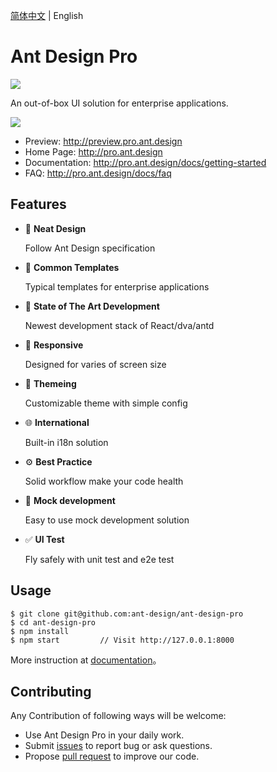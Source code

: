 [简体中文](./README.md) | English

# Ant Design Pro

[![](https://img.shields.io/travis/ant-design/test2.svg?style=flat-square)](https://travis-ci.org/ant-design/test2)

An out-of-box UI solution for enterprise applications.

![](https://gw.alipayobjects.com/zos/rmsportal/UMpXlUaLSMJMhejrlREh.png)

- Preview: http://preview.pro.ant.design
- Home Page: http://pro.ant.design
- Documentation: http://pro.ant.design/docs/getting-started
- FAQ: http://pro.ant.design/docs/faq

## Features

- :gem: **Neat Design**

  Follow Ant Design specification

- :triangular_ruler: **Common Templates**

  Typical templates for enterprise applications

- :rocket: **State of The Art Development**

  Newest development stack of React/dva/antd

- :iphone: **Responsive**

  Designed for varies of screen size

- :art: **Themeing**

  Customizable theme with simple config

- :globe_with_meridians: **International**

  Built-in i18n solution

- :gear: **Best Practice**

  Solid workflow make your code health

- :1234: **Mock development**

  Easy to use mock development solution

- :white_check_mark: **UI Test**

  Fly safely with unit test and e2e test

## Usage

```
$ git clone git@github.com:ant-design/ant-design-pro
$ cd ant-design-pro
$ npm install
$ npm start         // Visit http://127.0.0.1:8000
```

More instruction at [documentation](http://pro.ant.design/docs/getting-started)。

## Contributing

Any Contribution of following ways will be welcome:

- Use Ant Design Pro in your daily work.
- Submit [issues](http://github.com/ant-design/ant-design-pro/issues) to report bug or ask questions.
- Propose [pull request](http://github.com/ant-design/ant-design-pro/pulls) to improve our code.
